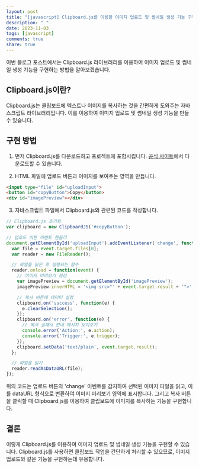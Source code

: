 ```yaml
---
layout: post
title: "[javascript] Clipboard.js를 이용한 이미지 업로드 및 썸네일 생성 기능 구현 방법"
description: " "
date: 2023-11-03
tags: [javascript]
comments: true
share: true
---
```


이번 블로그 포스트에서는 Clipboard.js 라이브러리를 이용하여 이미지 업로드 및 썸네일 생성 기능을 구현하는 방법을 알아보겠습니다.

## Clipboard.js이란?

Clipboard.js는 클립보드에 텍스트나 이미지를 복사하는 것을 간편하게 도와주는 자바스크립트 라이브러리입니다. 이를 이용하여 이미지 업로드 및 썸네일 생성 기능을 만들 수 있습니다.

## 구현 방법

1. 먼저 Clipboard.js를 다운로드하고 프로젝트에 포함시킵니다. [공식 사이트](https://clipboardjs.com/)에서 다운로드할 수 있습니다.

2. HTML 파일에 업로드 버튼과 이미지를 보여주는 영역을 만듭니다.

```html
<input type="file" id="uploadInput">
<button id="copyButton">Copy</button>
<div id="imagePreview"></div>
```

3. 자바스크립트 파일에서 Clipboard.js와 관련된 코드를 작성합니다.

```javascript
// Clipboard.js 초기화
var clipboard = new ClipboardJS('#copyButton');

// 업로드 버튼 이벤트 핸들러
document.getElementById('uploadInput').addEventListener('change', function(event) {
  var file = event.target.files[0];
  var reader = new FileReader();

  // 파일을 읽은 후 실행되는 함수
  reader.onload = function(event) {
    // 이미지 미리보기 생성
    var imagePreview = document.getElementById('imagePreview');
    imagePreview.innerHTML = '<img src="' + event.target.result + '">';

    // 복사 버튼에 데이터 설정
    clipboard.on('success', function(e) {
      e.clearSelection();
    });
    clipboard.on('error', function(e) {
      // 복사 실패시 안내 메시지 보여주기
      console.error('Action:', e.action);
      console.error('Trigger:', e.trigger);
    });
    clipboard.setData('text/plain', event.target.result);
  };

  // 파일을 읽기
  reader.readAsDataURL(file);
});
```

위의 코드는 업로드 버튼의 'change' 이벤트를 감지하여 선택된 이미지 파일을 읽고, 이를 dataURL 형식으로 변환하여 이미지 미리보기 영역에 표시합니다. 그리고 복사 버튼을 클릭할 때 Clipboard.js를 이용하여 클립보드에 이미지를 복사하는 기능을 구현합니다.

## 결론

이렇게 Clipboard.js를 이용하여 이미지 업로드 및 썸네일 생성 기능을 구현할 수 있습니다. Clipboard.js를 사용하면 클립보드 작업을 간단하게 처리할 수 있으므로, 이미지 업로드와 같은 기능을 구현하는데 유용합니다.